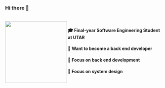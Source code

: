 ### Hi there 👋
<br/>
<img align="left" width="200" src="https://user-images.githubusercontent.com/65067887/215137484-707563bf-ce00-4fe4-bf70-0cef24776d40.gif" />

#### 🎓 Final-year Software Engineering Student at UTAR

#### 👔 Want to become a back end developer

#### 📍 Focus on back end development

#### 📍 Focus on system design
